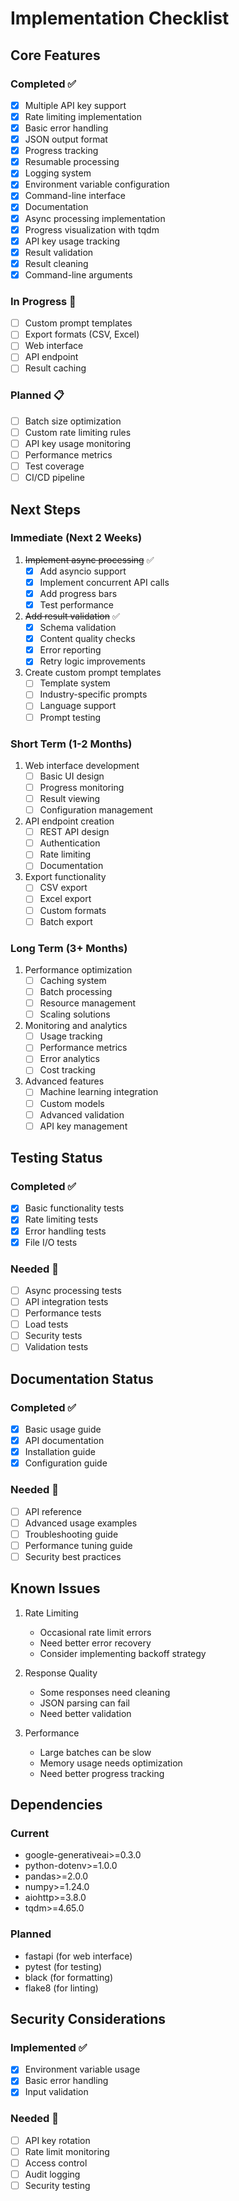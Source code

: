 # Implementation Checklist

## Core Features

### Completed ✅
- [x] Multiple API key support
- [x] Rate limiting implementation
- [x] Basic error handling
- [x] JSON output format
- [x] Progress tracking
- [x] Resumable processing
- [x] Logging system
- [x] Environment variable configuration
- [x] Command-line interface
- [x] Documentation
- [x] Async processing implementation
- [x] Progress visualization with tqdm
- [x] API key usage tracking
- [x] Result validation
- [x] Result cleaning
- [x] Command-line arguments

### In Progress 🚧
- [ ] Custom prompt templates
- [ ] Export formats (CSV, Excel)
- [ ] Web interface
- [ ] API endpoint
- [ ] Result caching

### Planned 📋
- [ ] Batch size optimization
- [ ] Custom rate limiting rules
- [ ] API key usage monitoring
- [ ] Performance metrics
- [ ] Test coverage
- [ ] CI/CD pipeline

## Next Steps

### Immediate (Next 2 Weeks)
1. ~~Implement async processing~~ ✅
   - [x] Add asyncio support
   - [x] Implement concurrent API calls
   - [x] Add progress bars
   - [x] Test performance

2. ~~Add result validation~~ ✅
   - [x] Schema validation
   - [x] Content quality checks
   - [x] Error reporting
   - [x] Retry logic improvements

3. Create custom prompt templates
   - [ ] Template system
   - [ ] Industry-specific prompts
   - [ ] Language support
   - [ ] Prompt testing

### Short Term (1-2 Months)
1. Web interface development
   - [ ] Basic UI design
   - [ ] Progress monitoring
   - [ ] Result viewing
   - [ ] Configuration management

2. API endpoint creation
   - [ ] REST API design
   - [ ] Authentication
   - [ ] Rate limiting
   - [ ] Documentation

3. Export functionality
   - [ ] CSV export
   - [ ] Excel export
   - [ ] Custom formats
   - [ ] Batch export

### Long Term (3+ Months)
1. Performance optimization
   - [ ] Caching system
   - [ ] Batch processing
   - [ ] Resource management
   - [ ] Scaling solutions

2. Monitoring and analytics
   - [ ] Usage tracking
   - [ ] Performance metrics
   - [ ] Error analytics
   - [ ] Cost tracking

3. Advanced features
   - [ ] Machine learning integration
   - [ ] Custom models
   - [ ] Advanced validation
   - [ ] API key management

## Testing Status

### Completed ✅
- [x] Basic functionality tests
- [x] Rate limiting tests
- [x] Error handling tests
- [x] File I/O tests

### Needed 🚧
- [ ] Async processing tests
- [ ] API integration tests
- [ ] Performance tests
- [ ] Load tests
- [ ] Security tests
- [ ] Validation tests

## Documentation Status

### Completed ✅
- [x] Basic usage guide
- [x] API documentation
- [x] Installation guide
- [x] Configuration guide

### Needed 🚧
- [ ] API reference
- [ ] Advanced usage examples
- [ ] Troubleshooting guide
- [ ] Performance tuning guide
- [ ] Security best practices

## Known Issues

1. Rate Limiting
   - Occasional rate limit errors
   - Need better error recovery
   - Consider implementing backoff strategy

2. Response Quality
   - Some responses need cleaning
   - JSON parsing can fail
   - Need better validation

3. Performance
   - Large batches can be slow
   - Memory usage needs optimization
   - Need better progress tracking

## Dependencies

### Current
- google-generativeai>=0.3.0
- python-dotenv>=1.0.0
- pandas>=2.0.0
- numpy>=1.24.0
- aiohttp>=3.8.0
- tqdm>=4.65.0

### Planned
- fastapi (for web interface)
- pytest (for testing)
- black (for formatting)
- flake8 (for linting)

## Security Considerations

### Implemented ✅
- [x] Environment variable usage
- [x] Basic error handling
- [x] Input validation

### Needed 🚧
- [ ] API key rotation
- [ ] Rate limit monitoring
- [ ] Access control
- [ ] Audit logging
- [ ] Security testing 